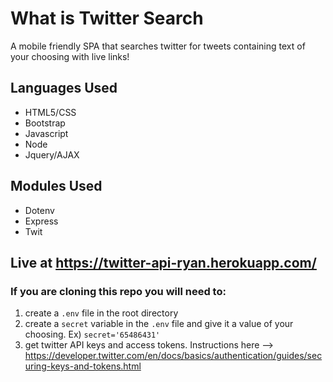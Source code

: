 # What is Twitter Search
A mobile friendly SPA that searches twitter for tweets containing text of your choosing with live links!

## Languages Used
* HTML5/CSS
* Bootstrap 
* Javascript
* Node
* Jquery/AJAX

## Modules Used
* Dotenv
* Express
* Twit

## Live at https://twitter-api-ryan.herokuapp.com/

### If you are cloning this repo you will need to:
1) create a `.env` file in the root directory
2) create a `secret` variable in the `.env` file and give it a value of your choosing. Ex) `secret='65486431'`
3) get twitter API keys and access tokens.  Instructions here --> https://developer.twitter.com/en/docs/basics/authentication/guides/securing-keys-and-tokens.html